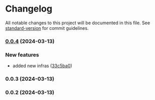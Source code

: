 # Changelog

All notable changes to this project will be documented in this file. See [standard-version](https://github.com/conventional-changelog/standard-version) for commit guidelines.

### [0.0.4](https://github.com/thiagorcode/lengo-deck-rn/compare/feat0.0.3...feat0.0.4) (2024-03-13)


### New features

* added new infras ([33c5ba0](https://github.com/thiagorcode/lengo-deck-rn/commit/33c5ba0a7a40b0b91a2afef95259ffa47779a3b2))

### 0.0.3 (2024-03-13)

### 0.0.2 (2024-03-13)

